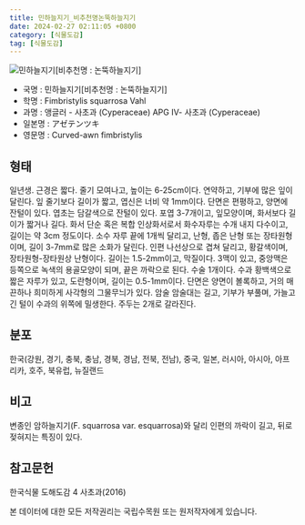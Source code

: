 ```yaml
---
title: 민하늘지기_비추천명논뚝하늘지기
date: 2024-02-27 02:11:05 +0800
category: [식물도감]
tag: [식물도감]
---
```




![민하늘지기[비추천명 : 논뚝하늘지기]](/fileUpload/plants/basic/Cyperaceae/Fimbristylis/5387/5387_1_th2.jpg)
- 국명 : 민하늘지기[비추천명 : 논뚝하늘지기]
- 학명 : Fimbristylis squarrosa Vahl
- 과명 : 앵글러 - 사초과 (Cyperaceae) APG Ⅳ- 사초과 (Cyperaceae)
- 일본명 : アゼテンツキ
- 영문명 : Curved-awn fimbristylis


## 형태
일년생. 근경은 짧다. 줄기 모여나고, 높이는 6-25cm이다. 연약하고, 기부에 많은 잎이 달린다. 잎 줄기보다 길이가 짧고, 엽신은 너비 약 1mm이다. 단면은 편평하고, 양면에 잔털이 있다. 엽초는 담갈색으로 잔털이 있다. 포엽 3-7개이고, 잎모양이며, 화서보다 길이가 짧거나 길다. 화서 단순 혹은 복합 인상화서로서 화수자루는 수개 내지 다수이고, 길이는 약 3cm 정도이다. 소수 자루 끝에 1개씩 달리고, 난형, 좁은 난형 또는 장타원형이며, 길이 3-7mm로 많은 소화가 달린다. 인편 나선상으로 겹쳐 달리고, 황갈색이며, 장타원형-장타원상 난형이다. 길이는 1.5-2mm이고, 막질이다. 3맥이 있고, 중앙맥은 등쪽으로 녹색의 용골모양이 되며, 끝은 까락으로 된다. 수술 1개이다. 수과 황백색으로 짧은 자루가 있고, 도란형이며, 길이는 0.5-1mm이다. 단면은 양면이 볼록하고, 거의 매끈하나 희미하게 사각형의 그물무늬가 있다. 암술 암술대는 길고, 기부가 부풀며, 가늘고 긴 털이 수과의 위쪽에 밀생한다. 주두는 2개로 갈라진다.
## 분포
한국(강원, 경기, 충북, 충남, 경북, 경남, 전북, 전남), 중국, 일본, 러시아, 아시아, 아프리카, 호주, 북유럽, 뉴질랜드
## 비고
변종인 암하늘지기(F. squarrosa var. esquarrosa)와 달리 인편의 까락이 길고, 뒤로 젖혀지는 특징이 있다.
## 참고문헌
한국식물 도해도감 4 사초과(2016)






본 데이터에 대한 모든 저작권리는 국립수목원 또는 원저작자에게 있습니다.
